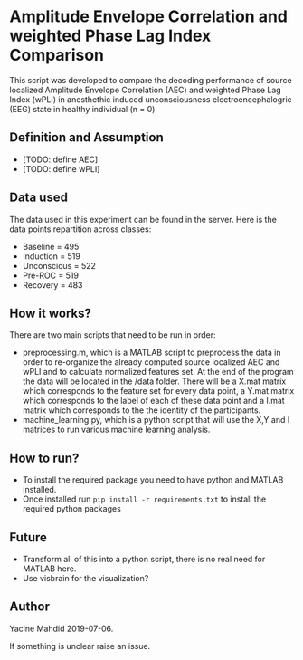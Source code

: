 # Amplitude Envelope Correlation and weighted Phase Lag Index Comparison

This script was developed to compare the decoding performance of source localized Amplitude Envelope Correlation (AEC) and weighted Phase Lag Index (wPLI) in anesthethic induced unconsciousness electroencephalogric (EEG) state in healthy individual (n = 0)

## Definition and Assumption
- [TODO: define AEC]
- [TODO: define wPLI]

## Data used
The data used in this experiment can be found in the server. Here is the data points repartition across classes:
- Baseline = 495
- Induction = 519
- Unconscious = 522
- Pre-ROC = 519
- Recovery = 483

## How it works?
There are two main scripts that need to be run in order:
- preprocessing.m, which is a MATLAB script to preprocess the data in order to re-organize the already computed source localized AEC and wPLI and to calculate normalized features set. At the end of the program the data will be located in the /data folder. There will be a X.mat matrix which corresponds to the feature set for every data point, a Y.mat matrix which corresponds to the label of each of these data point and a I.mat matrix which corresponds to the the identity of the participants.
- machine_learning.py, which is a python script that will use the X,Y and I matrices to run various machine learning analysis. 

## How to run?
- To install the required package you need to have python and MATLAB installed.
- Once installed run `pip install -r requirements.txt` to install the required python packages

## Future
- Transform all of this into a python script, there is no real need for MATLAB here.
- Use visbrain for the visualization?

## Author
Yacine Mahdid 2019-07-06.

If something is unclear raise an issue.
